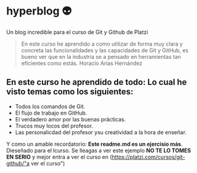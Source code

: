 # hyperblog :alien:
Un blog incredible para el curso de Git y Github de Platzi
> En este curso he aprendido a como utilizar  de forma muy clara y concreta las funcionalidades y las capacidades de Git y GitHub, es bueno ver que en la industria se a pensado en herramientas tan eficientes como estás.
Horacio Arias Hernández

## En este curso he aprendido de todo: Lo cual he visto temas como los siguientes:
* Todos los comandos de Git.
* El flujo de trabajo en GitHub.
* El verdadero amor por las buenas prácticas.
* Trucos muy locos del profesor.
* Las personalicdad del profesor ysu creatividad a la hora de enseñar.

Y como un amable recordatorio: **Este readme.md es un ejercisio más**. Dieseñado para el lcurso. Se lleagas a ver este ejemplo **NO TE LO TOMES EN SERIO** y mejor entra a ver el curso en (https://platzi.com/cursos/git-github/"a ver el curso")